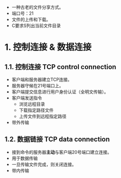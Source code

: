 - 一种古老的文件分享方式。
- 端口号：21
- 文件的上传和下载。
- C要求S列出当前文件目录
# 1. 控制连接 & 数据连接
## 1.1. 控制连接 TCP control connection
- 客户端和服务器建立TCP连接。
- 服务器守候在21号端口上。
- 客户端提交信息进行用户身份认证（全明文传输）。
- 客户端发送指令
	- 浏览远程目录
	- 下载指定路径文件
	- 上传文件到远程指定路径
- 带外传输
## 1.2. 数据链接 TCP data connection
- 接到命令的服务器**主动**与客户端20号端口建立连接。
- 用于数据传输
- 一旦传输文件完成，则关闭连接。
- 带内传输